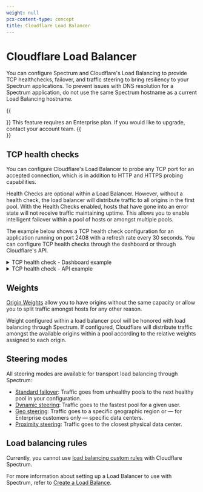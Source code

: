 ```yaml
---
weight: null
pcx-content-type: concept
title: Cloudflare Load Balancer
---
```


# Cloudflare Load Balancer

You can configure Spectrum and Cloudflare's Load Balancing to provide TCP healthchecks, failover, and traffic steering to bring resiliency to your Spectrum applications. To prevent issues with DNS resolution for a Spectrum application, do not use the same Spectrum hostname as a current Load Balancing hostname.

{{<Aside type="note" header="Note">}}
This feature requires an Enterprise plan. If you would like to upgrade, contact your account team.
{{</Aside>}}

## TCP health checks

You can configure Cloudflare's Load Balancer to probe any TCP port for an accepted connection, which is in addition to HTTP and HTTPS probing capabilities.

Health Checks are optional within a Load Balancer. However, without a health check, the load balancer will distribute traffic to all origins in the first pool. With the Health Checks enabled, hosts that have gone into an error state will not receive traffic maintaining uptime. This allows you to enable intelligent failover within a pool of hosts or amongst multiple pools.

The example below shows a TCP health check configuration for an application running on port 2408 with a refresh rate every 30 seconds. You can configure TCP health checks through the dashboard or through Cloudflare's API.

<details>
<summary>
  TCP health check - Dashboard example
</summary>
<div class="special-class" markdown="1">

![Health Check UI](../img/load-balancing/spectrum-tcp-check.png)

</div>
</details>

<details>
<summary>
  TCP health check - API example
</summary>
  <div class="special-class" markdown="1">

```bash
curl 'https://api.cloudflare.com/client/v4/organizations/{ORG_ID}/load_balancers/monitors'  \
-H 'Content-Type: application/json' \
-H 'X-Auth-Email: user@example.com' \
-H 'X-Auth-Key: 00000000000' \
-X POST --data '{"description":"Spectrum Health Check","type":"tcp","port":2048,"interval":30,"retries":2,"timeout":5,"method":"connection_established"}'
```

```json
{
  "description": "Spectrum Health Check",
  "type": "tcp",
  "port": 2048,
  "interval": 30,
  "retries": 2,
  "timeout": 5,
  "method": "connection_established"
}
```

</div>
</details>

## Weights

[Origin Weights](https://developers.cloudflare.com/load-balancing/understand-basics/weighted-load-balancing) allow you to have origins without the same capacity or allow you to split traffic amongst hosts for any other reason.

Weight configured within a load balancer pool will be honored with load balancing through Spectrum. If configured, Cloudflare will distribute traffic amongst the available origins within a pool according to the relative weights assigned to each origin.

## Steering modes

All steering modes are available for transport load balancing through Spectrum:

- [Standard failover](https://developers.cloudflare.com/load-balancing/understand-basics/traffic-steering#off---standard-failover): Traffic goes from unhealthy pools to the next healthy pool in your configuration.
- [Dynamic steering](https://developers.cloudflare.com/load-balancing/understand-basics/traffic-steering#dynamic-steering): Traffic goes to the fastest pool for a given user.
- [Geo steering](https://developers.cloudflare.com/load-balancing/understand-basics/traffic-steering#geo-steering): Traffic goes to a specific geographic region or — for Enterprise customers only — specific data centers.
- [Proximity steering](https://developers.cloudflare.com/load-balancing/understand-basics/traffic-steering#proximity-steering): Traffic goes to the closest physical data center.

## Load balancing rules

Currently, you cannot use [load balancing custom rules](https://developers.cloudflare.com/load-balancing/understand-basics/load-balancing-rules) with Cloudflare Spectrum.

For more information about setting up a Load Balancer to use with Spectrum, refer to [Create a Load Balance](/how-to/create-load-balancer).
